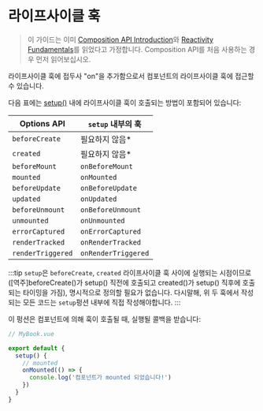 # 라이프사이클 훅

> 이 가이드는 이미 [Composition API Introduction](composition-api-introduction.html)와 [Reactivity Fundamentals](reactivity-fundamentals.html)를 읽었다고 가정합니다. Composition API를 처음 사용하는 경우 먼저 읽어보십시오.

라이프사이클 훅에 접두사 "on"을 추가함으로서 컴포넌트의 라이프사이클 훅에 접근할 수 있습니다.

다음 표에는 [setup()](composition-api-setup.html) 내에 라이프사이클 훅이 호출되는 방법이 포함되어 있습니다:

Options API | `setup` 내부의 훅
--- | ---
`beforeCreate` | 필요하지 않음*
`created` | 필요하지 않음*
`beforeMount` | `onBeforeMount`
`mounted` | `onMounted`
`beforeUpdate` | `onBeforeUpdate`
`updated` | `onUpdated`
`beforeUnmount` | `onBeforeUnmount`
`unmounted` | `onUnmounted`
`errorCaptured` | `onErrorCaptured`
`renderTracked` | `onRenderTracked`
`renderTriggered` | `onRenderTriggered`

:::tip 
`setup`은 `beforeCreate`, `created` 라이프사이클 훅 사이에 실행되는 시점이므로([역주]beforeCreate()가 setup() 직전에 호출되고 created()가 setup() 직후에 호출되는 타이밍을 가짐), 명시적으로 정의할 필요가 없습니다. 다시말해, 위 두 훅에서 작성되는 모든 코드는 `setup`펑션 내부에 직접 작성해야합니다. 
:::

이 펑션은 컴포넌트에 의해 훅이 호출될 때, 실행될 콜백을 받습니다:

```js
// MyBook.vue

export default {
  setup() {
    // mounted
    onMounted(() => {
      console.log('컴포넌트가 mounted 되었습니다!')
    })
  }
}
```
